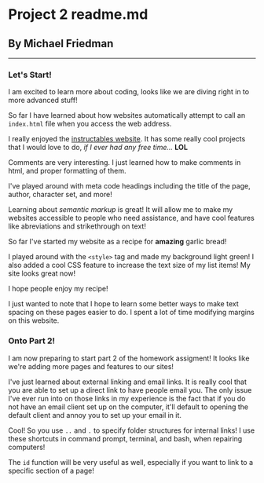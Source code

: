 # Project 2 readme.md
## By Michael Friedman

---

### Let's Start!
I am excited to learn more about coding, looks like we are diving right in to more advanced stuff!

So far I have learned about how websites automatically attempt to call an ```index.html``` file when you access the web address.

I really enjoyed the [instructables website](http://www.instructables.com/). It has some really cool projects that I would love to do, *if I ever had any free time...* **LOL**

Comments are very interesting. I just learned how to make comments in html, and proper formatting of them.

I've played around with meta code headings including the title of the page, author, character set, and more!

Learning about *semantic markup* is great! It will allow me to make my websites accessible to people who need assistance, and have cool features like abreviations and strikethrough on text!

So far I've started my website as a recipe for **amazing** garlic bread!

I played around with the ```<style>``` tag and made my background light green! I also added a cool CSS feature to increase the text size of my list items! My site looks great now!

I hope people enjoy my recipe!

I just wanted to note that I hope to learn some better ways to make text spacing on these pages easier to do. I spent a lot of time modifying margins on this website.

### Onto Part 2!
I am now preparing to start part 2 of the homework assigment! It looks like we're adding more pages and features to our sites!

I've just learned about external linking and email links. It is really cool that you are able to set up a direct link to have people email you. The only issue I've ever run into on those links in my experience is the fact that if you do not have an email client set up on the computer, it'll default to opening the default client and annoy you to set up your email in it.

Cool! So you use ```..``` and ```.``` to specify folder structures for internal links! I use these shortcuts in command prompt, terminal, and bash, when repairing computers!

The ```id``` function will be very useful as well, especially if you want to link to a specific section of a page!
